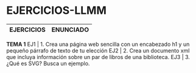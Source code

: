 # EJERCICIOS-LLMM
EJERCICIOS | ENUNCIADO
------------ | -------------
**TEMA 1**
EJ1 | 1. Crea una página web sencilla con un encabezado h1 y un pequeño párrafo de texto de tu elección
EJ2 | 2. Crea un documento xml que incluya información sobre un par de libros de una biblioteca.
EJ3 | 3. ¿Qué es SVG? Busca un ejemplo.

